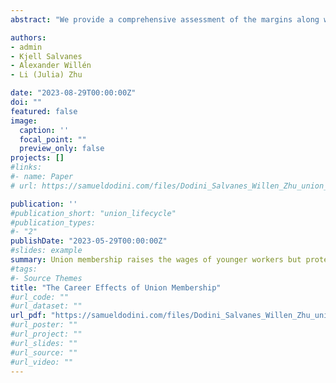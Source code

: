 ```yaml
---
abstract: "We provide a comprehensive assessment of the margins along which unions impact workers' careers. To perform our analysis, we combine exogenous variation in union membership take-up with detailed administrative data and a novel field survey. In the survey, we investigate worker preferences over career amenities and their beliefs about the ability of unions to alter those amenities. In the administrative data, we causally estimate the channels through which unions influence worker outcomes, whether unions influence workers differently across their careers, and the overall longer-run effects of union membership. We find that the career effect of union membership differs greatly depending on the age at which workers enroll. In addition, we show that focusing on a restricted set of outcomes, such as wages and employment, generates a fractionalized understanding of the multidimensional career effect that union membership has on workers."

authors:
- admin
- Kjell Salvanes
- Alexander Willén
- Li (Julia) Zhu

date: "2023-08-29T00:00:00Z"
doi: ""
featured: false
image:
  caption: ''
  focal_point: ""
  preview_only: false
projects: []
#links:
#- name: Paper
# url: https://samueldodini.com/files/Dodini_Salvanes_Willen_Zhu_union_career_8_2023.pdf

publication: ''
#publication_short: "union_lifecycle"
#publication_types:
#- "2"
publishDate: "2023-05-29T00:00:00Z"
#slides: example
summary: Union membership raises the wages of younger workers but protects older workers from layoffs better. The marginal union member makes use of public transfer systems at far lower rates, saving the government money.
#tags:
#- Source Themes
title: "The Career Effects of Union Membership"
#url_code: ""
#url_dataset: ""
url_pdf: "https://samueldodini.com/files/Dodini_Salvanes_Willen_Zhu_union_career_8_2023.pdf"
#url_poster: ""
#url_project: ""
#url_slides: ""
#url_source: ""
#url_video: ""
---
```

